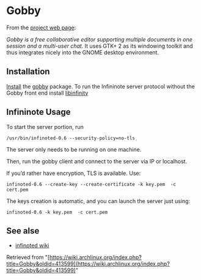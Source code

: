 # Gobby

From the [project web page](http://gobby.0x539.de/trac/wiki):

_Gobby is a free collaborative editor supporting multiple documents in one session and a multi-user chat._ It uses GTK+ 2 as its windowing toolkit and thus integrates nicely into the GNOME desktop environment.

## Installation

[Install](/index.php/Install "Install") the [gobby](https://www.archlinux.org/packages/?name=gobby) package. To run the Infininote server protocol without the Gobby front end install [libinfinity](https://www.archlinux.org/packages/?name=libinfinity)

## Infininote Usage

To start the server portion, run

```
/usr/bin/infinoted-0.6 --security-policy=no-tls

```

The server only needs to be running on one machine.

Then, run the gobby client and connect to the server via IP or localhost.

If you’d rather have encryption, TLS is available. Use:

```
infinoted-0.6 --create-key --create-certificate -k key.pem  -c cert.pem

```

The keys creation is automatic, and you can launch the server just using:

```
infinoted-0.6 -k key.pem  -c cert.pem

```

## See alse

*   [infinoted wiki](http://gobby.0x539.de/trac/wiki/Infinote/Infinoted)

Retrieved from "[https://wiki.archlinux.org/index.php?title=Gobby&oldid=413599](https://wiki.archlinux.org/index.php?title=Gobby&oldid=413599)"